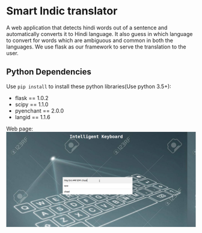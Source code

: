 # Smart Indic translator
A web application that detects hindi words out of a sentence and automatically converts it to Hindi language. It also
guess in which language to convert for words which are ambiguous and common in both the languages. We use flask as our 
framework to serve the translation to the user. 

## Python Dependencies
Use `pip install` to install these python libraries(Use python 3.5+):
- flask == 1.0.2
- scipy == 1.1.0
- pyenchant == 2.0.0
- langid == 1.1.6

Web page:
![](server/templates/images/hackindore.png)
